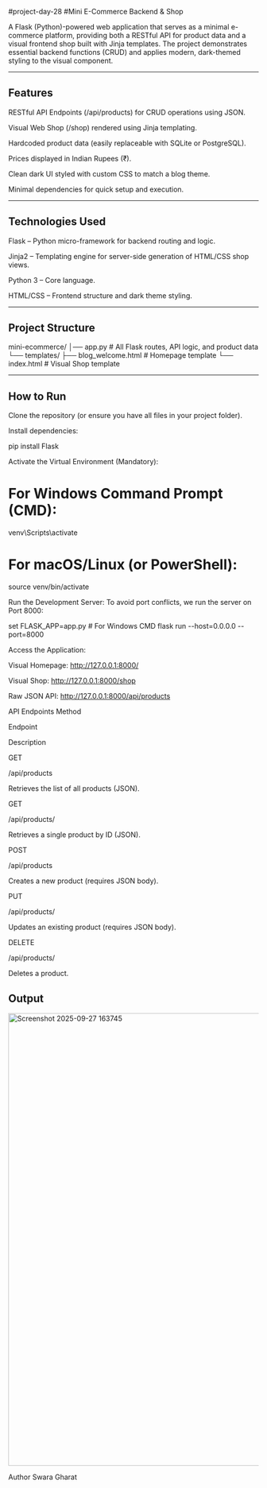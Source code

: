 #project-day-28
#Mini E-Commerce Backend & Shop 

A Flask (Python)-powered web application that serves as a minimal e-commerce platform, providing both a RESTful API for product data and a visual frontend shop built with Jinja templates.
The project demonstrates essential backend functions (CRUD) and applies modern, dark-themed styling to the visual component.

---

## Features
RESTful API Endpoints (/api/products) for CRUD operations using JSON.

Visual Web Shop (/shop) rendered using Jinja templating.

Hardcoded product data (easily replaceable with SQLite or PostgreSQL).

Prices displayed in Indian Rupees (₹).

Clean dark UI styled with custom CSS to match a blog theme.

Minimal dependencies for quick setup and execution.

---

## Technologies Used
Flask – Python micro-framework for backend routing and logic.

Jinja2 – Templating engine for server-side generation of HTML/CSS shop views.

Python 3 – Core language.

HTML/CSS – Frontend structure and dark theme styling.

---

## Project Structure
mini-ecommerce/
│── app.py          # All Flask routes, API logic, and product data
└── templates/
    ├── blog_welcome.html # Homepage template
    └── index.html      # Visual Shop template

---

## How to Run
Clone the repository (or ensure you have all files in your project folder).

Install dependencies:

pip install Flask

Activate the Virtual Environment (Mandatory):

# For Windows Command Prompt (CMD):
venv\Scripts\activate

# For macOS/Linux (or PowerShell):
source venv/bin/activate

Run the Development Server:
To avoid port conflicts, we run the server on Port 8000:

set FLASK_APP=app.py     # For Windows CMD
flask run --host=0.0.0.0 --port=8000

Access the Application:

Visual Homepage: http://127.0.0.1:8000/

Visual Shop: http://127.0.0.1:8000/shop

Raw JSON API: http://127.0.0.1:8000/api/products

API Endpoints
Method

Endpoint

Description

GET

/api/products

Retrieves the list of all products (JSON).

GET

/api/products/<id>

Retrieves a single product by ID (JSON).

POST

/api/products

Creates a new product (requires JSON body).

PUT

/api/products/<id>

Updates an existing product (requires JSON body).

DELETE

/api/products/<id>

Deletes a product.

## Output 

<img width="1919" height="911" alt="Screenshot 2025-09-27 163745" src="https://github.com/user-attachments/assets/f98f04c1-353c-4113-bee7-a29879c26b22" />


Author
Swara Gharat
